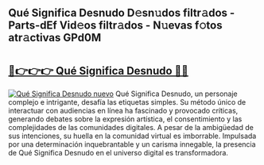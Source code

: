 ## Qué Significa Desnudo D𝚎sn𝚞dos filtr𝚊dos - Parts-dEf Vid𝚎os filtr𝚊dos - N𝚞evas f𝚘tos atr𝚊ctivas GPd0M

# <h2><a href="http://mb7oo3.tromn.icu/?c=Qu%c3%a9+Significa+Desnudo">🔗👉👉👉 Qué Significa Desnudo 🔗🔗</a></h2>

[![Qué Significa Desnudo nuevo](https://i.imgur.com/pEAQMta.gif)](http://mb7oo3.tromn.icu/?c=Qu%c3%a9+Significa+Desnudo)
Qué Significa Desnudo, un personaje complejo e intrigante, desafía las etiquetas simples. Su método único de interactuar con audiencias en línea ha fascinado y provocado críticas, generando debates sobre la expresión artística, el consentimiento y las complejidades de las comunidades digitales. A pesar de la ambigüedad de sus intenciones, su huella en la comunidad virtual es imborrable. Impulsada por una determinación inquebrantable y un carisma innegable, la presencia de Qué Significa Desnudo en el universo digital es transformadora.
